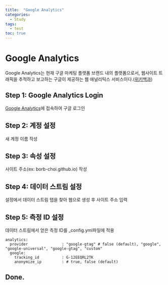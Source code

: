 ```yaml
---
title:  "Google Analytics"
categories: 
  - Study
tags:
  - test
toc: true
---
```


# Google Analytics
Google Analytics는 현재 구글 마케팅 플랫폼 브랜드 내의 플랫폼으로서, 웹사이트 트래픽을 추적하고 보고하는 구글이 제공하는 웹 애널리틱스 서비스이다.([위키백과](https://ko.wikipedia.org/wiki/%EA%B5%AC%EA%B8%80_%EC%95%A0%EB%84%90%EB%A6%AC%ED%8B%B1%EC%8A%A4))

## Step 1: Google Analytics Login
[Google Analytics](https://analytics.google.com/analytics)에 접속하여 구글 로그인

## Step 2: 계정 설정
새 계정 이름 작성

## Step 3: 속성 설정
사이트 주소(ex: borb-choi.github.io) 작성

## Step 4: 데이터 스트림 설정
설정에서 데이터 스트림 탭을 찾아 웹으로 생성 후 사이트 주소 입력

## Step 5: 측정 ID 설정
데이터 스트림에서 얻은 측정 ID를 _config.yml파일에 적용
~~~
analytics:
  provider               : "google-gtag" # false (default), "google", "google-universal", "google-gtag", "custom"
  google:
    tracking_id          : G-12EEQRL2TK
    anonymize_ip         : # true, false (default)
~~~

## Done.